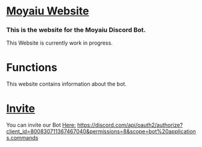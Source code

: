 # [Moyaiu Website](https://moyaiu-inc.github.io/)

### This is the website for the Moyaiu Discord Bot.

This Website is currently work in progress.

# Functions

This website contains information about the bot.

# [Invite](https://discord.com/api/oauth2/authorize?client_id=800830711367467040&permissions=8&scope=bot%20applications.commands)

You can invite our Bot [Here:](https://discord.com/api/oauth2/authorize?client_id=800830711367467040&permissions=8&scope=bot%20applications.commands) https://discord.com/api/oauth2/authorize?client_id=800830711367467040&permissions=8&scope=bot%20applications.commands
